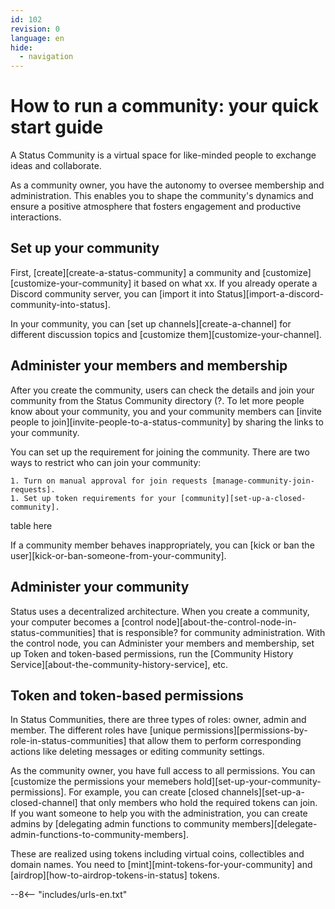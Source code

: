 ```yaml
---
id: 102
revision: 0
language: en
hide:
  - navigation
---
```


# How to run a community: your quick start guide

A Status Community is a virtual space for like-minded people to exchange ideas and collaborate.

As a community owner, you have the autonomy to oversee membership and administration. This enables you to shape the community's dynamics and ensure a positive atmosphere that fosters engagement and productive interactions.

## Set up your community

First, [create][create-a-status-community] a community and [customize][customize-your-community] it based on what xx. If you already operate a Discord community server, you can [import it into Status][import-a-discord-community-into-status].

In your community, you can [set up channels][create-a-channel] for different discussion topics and [customize them][customize-your-channel].

## Administer your members and membership

After you create the community, users can check the details and join your community from the Status Community directory (?. To let more people know about your community, you and your community members can [invite people to join][invite-people-to-a-status-community] by sharing the links to your community.

You can set up the requirement for joining the community. There are two ways to restrict who can join your community:

    1. Turn on manual approval for join requests [manage-community-join-requests]. 
    1. Set up token requirements for your [community][set-up-a-closed-community]. 


table here

If a community member behaves inappropriately, you can [kick or ban the user][kick-or-ban-someone-from-your-community].

## Administer your community

Status uses a decentralized architecture. When you create a community, your computer becomes a [control node][about-the-control-node-in-status-communities] that is responsible? for community administration. With the control node, you can Administer your members and membership, set up Token and token-based permissions, run the [Community History Service][about-the-community-history-service], etc.




## Token and token-based permissions

In Status Communities, there are three types of roles: owner, admin and member. The different roles have [unique permissions][permissions-by-role-in-status-communities] that allow them to perform corresponding actions like deleting messages or editing community settings. 

As the community owner, you have full access to all permissions. You can [customize the permissions your memebers hold][set-up-your-community-permissions]. For example, you can create [closed channels][set-up-a-closed-channel] that only members who hold the required tokens can join. If you want someone to help you with the administration, you can create admins by [delegating admin functions to community members][delegate-admin-functions-to-community-members].

These are realized using tokens including virtual coins, collectibles and domain names. You need to [mint][mint-tokens-for-your-community] and [airdrop][how-to-airdrop-tokens-in-status] tokens.


--8<-- "includes/urls-en.txt"
